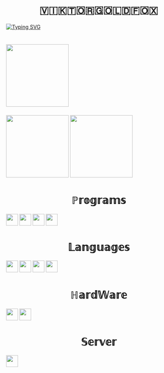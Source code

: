 <!DOCTYPE html>
<html lang="en">
<head>
    <meta charset="UTF-8">
    <meta name="viewport" content="width=device-width, initial-scale=1.0">
</head>
<body>
  <h1 align="center">​🇻​​🇮​​🇰​​🇹​​🇴​​🇷​​🇬​​🇴​​🇱​​🇩​​🇫​​🇴​​🇽​
  </h1>
  <a href="https://git.io/typing-svg"><img src="https://readme-typing-svg.herokuapp.com?font=Fira+Code&weight=300&size=18&duration=4500&pause=20000&multiline=true&random=false&width=435&lines=%E1%B4%8D%CA%8F+%C9%AA%E1%B4%85%E1%B4%87%E1%B4%80%EA%9C%B1+%E1%B4%84%E1%B4%8F%E1%B4%8D%E1%B4%87+%E1%B4%9B%E1%B4%8F+%CA%9F%C9%AA%EA%9C%B0%E1%B4%87+%C9%AA%C9%B4+%E1%B4%87%E1%B4%A0%E1%B4%87%CA%80%CA%8F+%CA%9F%C9%AA%C9%B4%E1%B4%87+%E1%B4%8F%EA%9C%B0+%E1%B4%84%E1%B4%8F%E1%B4%85%E1%B4%87." alt="Typing SVG" /></a>

  <h1>
  </h1>

  <img src="http://github-profile-summary-cards.vercel.app/api/cards/profile-details?username=ViktorGoldFox&theme=github_dark" height="170"/>

  <h3>
  </h3>
  <span>
    <img src="http://github-profile-summary-cards.vercel.app/api/cards/repos-per-language?username=ViktorGoldFox&theme=github_dark" height="170"/>
    <img src="http://github-profile-summary-cards.vercel.app/api/cards/productive-time?username=ViktorGoldFox&theme=github_dark" height="170"/>
  </span>

  <h1 align="center">​ℙ𝕣𝕠𝕘𝕣𝕒𝕞𝕤</h1>
  <span>
    <img src="https://camo.githubusercontent.com/27d5c5b071d91f02ad2995619d8343d117429497987401f414b1d515befe849a/68747470733a2f2f696d672e736869656c64732e696f2f62616467652f42726176652d4642353432423f7374796c653d666f722d7468652d6261646765266c6f676f3d4272617665266c6f676f436f6c6f723d7768697465" height="32">
    <img src="https://camo.githubusercontent.com/410d86e43f847d3f6e3027fa6f0c2fb7641d893fa601d863a943eac968c41890/68747470733a2f2f696d672e736869656c64732e696f2f62616467652f6769746875622d2532333132313031312e7376673f7374796c653d666f722d7468652d6261646765266c6f676f3d676974687562266c6f676f436f6c6f723d7768697465" height="32">
    <img src="https://camo.githubusercontent.com/415e08537b4b4210d948f078cce3105f5de75066a13304d7e2cd0eb78a59d383/68747470733a2f2f696d672e736869656c64732e696f2f62616467652f53706f746966792d3145443736303f7374796c653d666f722d7468652d6261646765266c6f676f3d73706f74696679266c6f676f436f6c6f723d7768697465" height="32">
    <img src="https://camo.githubusercontent.com/998382ebc9a32162128b00b597ea488192df024fd015e5edec001fe29fcb93a6/68747470733a2f2f696d672e736869656c64732e696f2f62616467652f56697375616c25323053747564696f253230436f64652d3030373864372e7376673f7374796c653d666f722d7468652d6261646765266c6f676f3d76697375616c2d73747564696f2d636f6465266c6f676f436f6c6f723d7768697465" height="32">
  </span>

  <h1 align="center">​𝕃𝕒𝕟𝕘𝕦𝕒𝕘𝕖𝕤</h1>
  <span>
    <img src="https://camo.githubusercontent.com/4b645f4b9da6e6f8c6d5edc408f4b786805678aaffc90555893cb13f6b726b02/68747470733a2f2f696d672e736869656c64732e696f2f62616467652f632532332d2532333233393132302e7376673f7374796c653d666f722d7468652d6261646765266c6f676f3d637368617270266c6f676f436f6c6f723d7768697465" height="32"/>
    <img src="https://camo.githubusercontent.com/69ab3d5d4f1a013fb242d8ab82efc118146fcb72791937a0495f05c829d0f9b2/68747470733a2f2f696d672e736869656c64732e696f2f62616467652f632b2b2d2532333030353939432e7376673f7374796c653d666f722d7468652d6261646765266c6f676f3d63253242253242266c6f676f436f6c6f723d7768697465" height="32"/>
    <img src="https://camo.githubusercontent.com/b0648ef7a9b6980ea27c1caaeb06d5c8503dbb4f9b4d9d7ca1df60a5edc14340/68747470733a2f2f696d672e736869656c64732e696f2f62616467652f6a6176612d2532334544384230302e7376673f7374796c653d666f722d7468652d6261646765266c6f676f3d6f70656e6a646b266c6f676f436f6c6f723d7768697465" height="32"/>
    <img src="https://camo.githubusercontent.com/0562f16a4ae7e35dae6087bf8b7805fb7e664a9e7e20ae6d163d94e56b94f32d/68747470733a2f2f696d672e736869656c64732e696f2f62616467652f707974686f6e2d3336373041303f7374796c653d666f722d7468652d6261646765266c6f676f3d707974686f6e266c6f676f436f6c6f723d666664643534" height="32"/>
  </span>

  <h1 align="center">​ℍ𝕒𝕣𝕕𝕎𝕒𝕣𝕖</h1>
  <span>
    <img src="https://camo.githubusercontent.com/7eefb2ba052806d8a9ce69863c2eeb3b03cd5935ead7bd2e9245ae2e705a1adf/68747470733a2f2f696d672e736869656c64732e696f2f62616467652f4c696e75782d4643433632343f7374796c653d666f722d7468652d6261646765266c6f676f3d6c696e7578266c6f676f436f6c6f723d626c61636b" height="32"/>
    <img src="https://camo.githubusercontent.com/fa44730048dfbce3cb3dbeec73419442294bef870b85cc4e9dfbd50eed714b6a/68747470733a2f2f696d672e736869656c64732e696f2f62616467652f57696e646f777325323031312d2532333030373964352e7376673f7374796c653d666f722d7468652d6261646765266c6f676f3d57696e646f77732532303131266c6f676f436f6c6f723d7768697465" height="32"/>
  </span>

  <h1 align="center">​𝕊𝕖𝕣𝕧𝕖𝕣</h1>
  <img src="https://camo.githubusercontent.com/6a27246b26019bcac46de66c61b2cc9aff668d43e6d9b8db76801280df8fce93/68747470733a2f2f696d672e736869656c64732e696f2f62616467652f6e67696e782d2532333030393633392e7376673f7374796c653d666f722d7468652d6261646765266c6f676f3d6e67696e78266c6f676f436f6c6f723d7768697465" height="32"/>
  </body>
</html>
